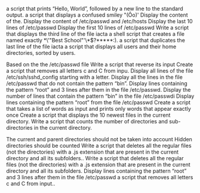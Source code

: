 a script that prints “Hello, World”, followed by a new line to the standard output.
 a script that displays a confused smiley "(Ôo)'
Display the content of the.
Display the content of /etc/passwd and /etc/hosts
Display the last 10 lines of /etc/passwd
Display the first 10 lines of /etc/passwd
Write a script that displays the third line of the file iacta
 a shell script that creates a file named exactly \*\\'"Best School"\'\\*$\?\*\*\*\*\*:).
a script that duplicates the last line of the file iacta
a script that displays all users and their home directories, sorted by users.

Based on the the /etc/passwd file
Write a script that reverse its input
Create a script that removes all letters c and C from inpu.
Display all lines of the file /etc/ssh/sshd_config starting with a letter.
Display all the lines in the file /etc/passwd that do not contain the pattern “bin”.
Display lines containing the pattern “root” and 3 lines after them in the file /etc/passwd.
Display the number of lines that contain the pattern “bin” in the file /etc/passwdi
Display lines containing the pattern “root” from the file /etc/passwd
Create a script that takes a list of words as input and prints only words that appear exactly once
Create a script that displays the 10 newest files in the current directory.
Write a script that counts the number of directories and sub-directories in the current directory.

The current and parent directories should not be taken into account
Hidden directories should be counted
Write a script that deletes all the regular files (not the directories) with a .js extension that are present in the current directory and all its subfolders..
Write a script that deletes all the regular files (not the directories) with a .js extension that are present in the current directory and all its subfolders.
Display lines containing the pattern “root” and 3 lines after them in the file /etc/passwd
a script that removes all letters c and C from input..
